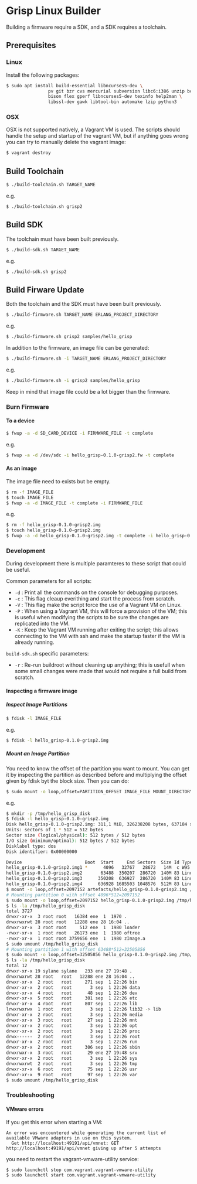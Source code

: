 # Grisp Linux Builder

Building a firmware require a SDK, and a SDK requires a toolchain.


## Prerequisites

### Linux

Install the following packages:

```sh
$ sudo apt install build-essential libncurses5-dev \
                pv git bzr cvs mercurial subversion libc6:i386 unzip bc \
                bison flex gperf libncurses5-dev texinfo help2man \
                libssl-dev gawk libtool-bin automake lzip python3
```

### OSX

OSX is not supported natively, a Vagrant VM is used.
The scripts should handle the setup and startup of the vagrant VM,
but if anything goes wrong you can try to manually delete the vagrant image:

```sh
$ vagrant destroy
```

## Build Toolchain

```sh
$ ./build-toolchain.sh TARGET_NAME
```

e.g.

```sh
$ ./build-toolchain.sh grisp2
```


## Build SDK

The toolchain must have been built previously.

```sh
$ ./build-sdk.sh TARGET_NAME
```

e.g.

```sh
$ ./build-sdk.sh grisp2
```

## Build Firware Update

Both the toolchain and the SDK must have been built previously.

```sh
$ ./build-firmware.sh TARGET_NAME ERLANG_PROJECT_DIRECTORY
```

e.g.

```sh
$ ./build-firmware.sh grisp2 samples/hello_grisp
```

In addition to the firmware, an image file can be generated:

```sh
$ ./build-firmware.sh -i TARGET_NAME ERLANG_PROJECT_DIRECTORY
```

e.g.

```sh
$ ./build-firmware.sh -i grisp2 samples/hello_grisp
```

Keep in mind that image file could be a lot bigger than the firmware.


### Burn Firmware


#### To a device

```sh
$ fwup -a -d SD_CARD_DEVICE -i FIRMWARE_FILE -t complete
```

e.g.

```sh
$ fwup -a -d /dev/sdc -i hello_grisp-0.1.0-grisp2.fw -t complete
```


#### As an image

The image file need to exists but be empty.

```sh
$ rm -f IMAGE_FILE
$ touch IMAGE_FILE
$ fwup -a -d IMAGE_FILE -t complete -i FIRMWARE_FILE
```

e.g.

```sh
$ rm -f hello_grisp-0.1.0-grisp2.img
$ touch hello_grisp-0.1.0-grisp2.img
$ fwup -a -d hello_grisp-0.1.0-grisp2.img -t complete -i hello_grisp-0.1.0-grisp2.fw
```


### Development

During development there is multiple paramteres to these script that could  be
useful.

Common parameters for all scripts:

 - `-d` : Print all the commands on the console for debugging purposes.
 - `-c` : This flag cleaup everithing and start the process from scratch.
 - `-V` : This flag make the script force the use of a Vagrant VM on Linux.
 - `-P` : When using a Vagrant VM, this will force a provision of the VM;
          this is useful when modifying the scripts to be sure the changes are
          replicated into the VM.
 - `-K` : Keep the Vagrant VM running after exiting the script; this allows
          connecting to the VM with ssh and make the startup faster if the VM
          is already running.

`build-sdk.sh` specific parameters:

 - `-r` : Re-run buildroot without cleaning up anything; this is usefull when
          some small changes were made that would not require a full build from
          scratch.


#### Inspecting a firmware image

##### Inspect Image Partitions

```sh
$ fdisk -l IMAGE_FILE
```

e.g.

```sh
$ fdisk -l hello_grisp-0.1.0-grisp2.img
```

##### Mount an Image Partition

You need to know the offset of the partition you want to mount.
You can get it by inspecting the partition as described before and multiplying
the offset given by fdisk byt the block size. Then you can do:

```sh
$ sudo mount -o loop,offset=PARTITION_OFFSET IMAGE_FILE MOUNT_DIRECTORY
```

e.g.

```sh
$ mkdir -p /tmp/hello_grisp_disk
$ fdisk -l hello_grisp-0.1.0-grisp2.img
Disk hello_grisp-0.1.0-grisp2.img: 311,1 MiB, 326238208 bytes, 637184 sectors
Units: sectors of 1 * 512 = 512 bytes
Sector size (logical/physical): 512 bytes / 512 bytes
I/O size (minimum/optimal): 512 bytes / 512 bytes
Disklabel type: dos
Disk identifier: 0x00000000

Device                        Boot  Start     End Sectors  Size Id Type
hello_grisp-0.1.0-grisp2.img1 *      4096   32767   28672   14M  c W95 FAT32 (LBA)
hello_grisp-0.1.0-grisp2.img2       63488  350207  286720  140M 83 Linux
hello_grisp-0.1.0-grisp2.img3      350208  636927  286720  140M 83 Linux
hello_grisp-0.1.0-grisp2.img4      636928 1685503 1048576  512M 83 Linux
$ mount -o loop,offset=2097152 artefacts/hello_grisp-0.1.0-grisp2.img /tmp/sdcard1/
# Mounting partition 0 with offset 4096*512=2097152
$ sudo mount -o loop,offset=2097152 hello_grisp-0.1.0-grisp2.img /tmp/hello_grisp_disk
$ ls -la /tmp/hello_grisp_disk
total 3727
drwxr-xr-x  3 root root   16384 ene  1  1970 .
drwxrwxrwt 28 root root   12288 ene 28 16:04 ..
drwxr-xr-x  3 root root     512 ene  1  1980 loader
-rwxr-xr-x  1 root root   26173 ene  1  1980 oftree
-rwxr-xr-x  1 root root 3759656 ene  1  1980 zImage.a
$ sudo umount /tmp/hello_grisp_disk
# Mounting partition 1 with offset 63488*512=32505856
$ sudo mount -o loop,offset=32505856 hello_grisp-0.1.0-grisp2.img /tmp/hello_grisp_disk
$ ls -la /tmp/hello_grisp_disk
total 12
drwxr-xr-x 19 sylane sylane   233 ene 27 19:48 .
drwxrwxrwt 28 root   root   12288 ene 28 16:04 ..
drwxr-xr-x  2 root   root     271 sep  1 22:26 bin
drwxr-xr-x  2 root   root       3 sep  1 22:26 data
drwxr-xr-x  4 root   root      48 sep  1 22:26 dev
drwxr-xr-x  5 root   root     301 sep  1 22:26 etc
drwxr-xr-x  4 root   root     807 sep  1 22:26 lib
lrwxrwxrwx  1 root   root       3 sep  1 22:26 lib32 -> lib
drwxr-xr-x  2 root   root       3 sep  1 22:26 media
drwxr-xr-x  3 root   root      27 sep  1 22:26 mnt
drwxr-xr-x  2 root   root       3 sep  1 22:26 opt
drwxr-xr-x  2 root   root       3 sep  1 22:26 proc
drwx------  2 root   root       3 sep  1 22:26 root
drwxr-xr-x  2 root   root       3 sep  1 22:26 run
drwxr-xr-x  2 root   root     306 sep  1 22:26 sbin
drwxrwxr-x  3 root   root      29 ene 27 19:48 srv
drwxr-xr-x  2 root   root       3 sep  1 22:26 sys
drwxrwxrwt  2 root   root       3 sep  1 22:26 tmp
drwxr-xr-x  6 root   root      75 sep  1 22:26 usr
drwxr-xr-x  9 root   root      97 sep  1 22:26 var
$ sudo umount /tmp/hello_grisp_disk
```


### Troubleshooting

#### VMware errors

If you get this error when starting a VM:

```
An error was encountered while generating the current list of
available VMware adapters in use on this system.
  Get http://localhost:49191/api/vmnet: GET http://localhost:49191/api/vmnet giving up after 5 attempts
```

you need to restart the vagrant-vmware-utility service:
```sh
$ sudo launchctl stop com.vagrant.vagrant-vmware-utility
$ sudo launchctl start com.vagrant.vagrant-vmware-utility
```

